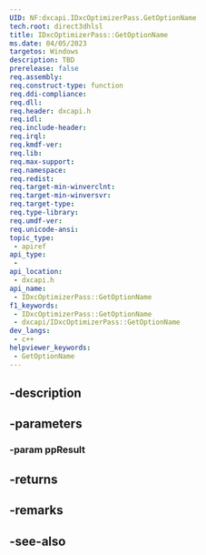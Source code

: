```yaml
---
UID: NF:dxcapi.IDxcOptimizerPass.GetOptionName
tech.root: direct3dhlsl
title: IDxcOptimizerPass::GetOptionName
ms.date: 04/05/2023
targetos: Windows
description: TBD
prerelease: false
req.assembly: 
req.construct-type: function
req.ddi-compliance: 
req.dll: 
req.header: dxcapi.h
req.idl: 
req.include-header: 
req.irql: 
req.kmdf-ver: 
req.lib: 
req.max-support: 
req.namespace: 
req.redist: 
req.target-min-winverclnt: 
req.target-min-winversvr: 
req.target-type: 
req.type-library: 
req.umdf-ver: 
req.unicode-ansi: 
topic_type:
 - apiref
api_type:
 - 
api_location:
 - dxcapi.h
api_name:
 - IDxcOptimizerPass::GetOptionName
f1_keywords:
 - IDxcOptimizerPass::GetOptionName
 - dxcapi/IDxcOptimizerPass::GetOptionName
dev_langs:
 - c++
helpviewer_keywords:
 - GetOptionName
---
```


## -description

## -parameters

### -param ppResult

## -returns

## -remarks

## -see-also

